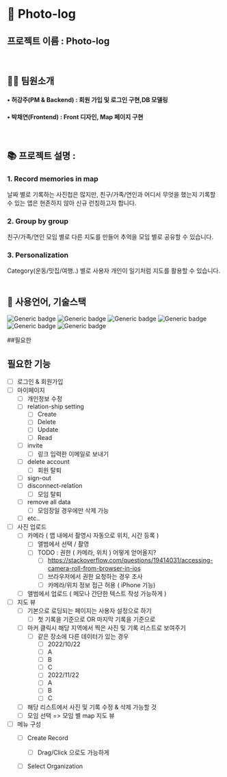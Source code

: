 

# 📁 Photo-log
## 프로젝트 이름 : Photo-log
<br>

## 👩‍💻 팀원소개
#### • 허강주(PM & Backend) : 회원 가입 및 로그인 구현,DB 모델링
#### • 박채연(Frontend) : Front 디자인, Map 페이지 구현
<br>

## 📚 프로젝트 설명 :
### <strong> 1. Record memories in map<br> </strong>
날짜 별로 기록하는 사진첩은 많지만, 친구/가족/연인과 어디서 무엇을 했는지 기록할 수 있는 앱은 현존하지 않아 신규 런칭하고자 합니다.

### <strong> 2. Group by group<br>  </strong>
친구/가족/연인 모임 별로 다른 지도를 만들어 추억을 모임 별로 공유할 수 있습니다.

### <strong> 3. Personalization<br>  </strong>
Category(운동/맛집/여행..) 별로 사용자 개인이 일기처럼 지도를 활용할 수 있습니다.
<br><br>


## 📝 사용언어, 기술스택
![Generic badge](https://img.shields.io/badge/platform-Web-brightgreen.svg) ![Generic badge](https://img.shields.io/badge/library-React-blue.svg) ![Generic badge](https://img.shields.io/badge/framework-NestJS-green.svg)
![Generic badge](https://img.shields.io/badge/database-MongoDB-yellow.svg) ![Generic badge](https://img.shields.io/badge/api-mapbox-red,.svg) ![Generic badge](https://img.shields.io/badge/language-TypeScript-important.svg)
<br>

##필요한 
## 필요한 기능
- [ ] 로그인 & 회원가입
- [ ] 마이페이지
    - [ ] 개인정보 수정
    - [ ] relation-ship setting
        - [ ] Create
        - [ ] Delete
        - [ ] Update
        - [ ] Read
    - [ ] invite
        - [ ] 링크 입력한 이메일로 보내기
    - [ ] delete account
        - [ ] 회원 탈퇴
    - [ ] sign-out
    - [ ] disconnect-relation
        - [ ] 모임 탈퇴
    - [ ] remove all data
        - [ ] 모임장일 경우에만 삭제 가능
    - [ ] etc..
- [ ] 사진 업로드
    - [ ] 카메라 ( 앱 내에서 촬영시 자동으로 위치, 시간 등록 )
        - [ ] 앨범에서 선택 / 촬영
        - [ ] TODO : 권한 ( 카메라, 위치 ) 어떻게 얻어올지?
            - [ ] https://stackoverflow.com/questions/19414031/accessing-camera-roll-from-browser-in-ios
            - [ ] 브라우저에서 권한 요청하는 경우 조사
            - [ ] 카메라/위치 정보 접근 허용 ( iPhone 기능) 
    - [ ] 앨범에서 업로드 ( 메모나 간단한 텍스트 작성 가능하게 )
- [ ] 지도 뷰
    - [ ] 기본으로 로딩되는 페이지는 사용자 설정으로 하기
        - [ ] 첫 기록을 기준으로 OR 마지막 기록을 기준으로
    - [ ] 마커 클릭시 해당 지역에서 찍은 사진 및 기록 리스트로 보여주기
        - [ ] 같은 장소에 다른 데이터가 있는 경우
            - [ ] 2022/10/22
            - [ ] 	A
            - [ ] 	B
            - [ ] 	C
            - [ ] 2022/11/22
            - [ ] 	A
            - [ ] 	B
            - [ ] 	C 
    - [ ] 해당 리스트에서 사진 및 기록 수정 & 삭제 가능할 것
    - [ ] 모임 선택 => 모임 별 map 지도 뷰
- [ ] 메뉴 구성
    - [ ] Create Record
        - [ ] Drag/Click 으로도 가능하게

    - [ ] Select Organization


<!-- ### Maven
| 패키지명 | 버전 | 설명 |
| -------- | ---- | ---- |
| Swagger | ![Generic badge](https://img.shields.io/badge/release-2.8.0-blue.svg)| 팀용 API 문서 및 디자인 도구 |
| JUnit4 | ![Generic badge](https://img.shields.io/badge/release-4.7.1-blue.svg)| 단위 테스트 프레임 워크 |
| Rombok | ![Generic badge](https://img.shields.io/badge/release-1.18.12-blue.svg)| 모델 데이터 객체 최소화 |
| Nurigo | ![Generic badge](https://img.shields.io/badge/release-2.2.1-blue.svg)| 문자메세지 자동 전송 |
| Ojdbc6 | ![Generic badge](https://img.shields.io/badge/release-11.2.0.1.0-blue.svg)| 오라클 데이터베이스 |
| Tomcat | ![Generic badge](https://img.shields.io/badge/release-9.0.36-blue.svg)| 웹 어플리케이션 서버 | -->
<br>

<!-- ## 📜 Data Model Diagram
![KakaoTalk_20200930_153857747](https://user-images.githubusercontent.com/68583697/94651283-2f7f0100-0333-11eb-9093-fcb7d5aafb65.png)
<br>
Member : 사용자 <br>
Class : 개설된 반 <br>
Store : 등록되어 있는 가게 <br>
Waiting : 현재 진행중인 주문 <br>
<br><br>

## 프로젝트 구조
|BackEnd|FrontEnd|
|------|---|
|![캡처](https://user-images.githubusercontent.com/68583697/94669084-c22b9a00-034b-11eb-93e2-a676e2f07368.PNG)|![캡처2](https://user-images.githubusercontent.com/68583697/94669086-c22b9a00-034b-11eb-822b-8852db63051c.PNG)|
<br>



## 💻 최종 실행 화면
<details>
<summary>메인화면</summary>
<div markdown="1">
  
 ![FireShot Capture 012 - chaeyeon - localhost](https://user-images.githubusercontent.com/68583697/94666502-83481500-0348-11eb-80e4-ed9dd1109d22.png)
 
</div>
</details>

<details>
<summary>회원가입 화면</summary>
<div markdown="1">
  
![1](https://user-images.githubusercontent.com/68583697/94666879-ff425d00-0348-11eb-8ad7-4c5402790bd5.png)
 
</div>
</details>

<details>
<summary>모집하기</summary>
<div markdown="1">
  
![2](https://user-images.githubusercontent.com/68583697/94667026-387acd00-0349-11eb-9a6f-2182816f4adc.png)
 
</div>
</details>

<details>
<summary>등록하기</summary>
<div markdown="1">
  
![KakaoTalk_20200930_175651163](https://user-images.githubusercontent.com/68583697/94667114-547e6e80-0349-11eb-8b2e-a91f8b4ac7ef.png)
 
</div>
</details>

<details>
<summary>마이페이지</summary>
<div markdown="1">
  
![KakaoTalk_20200930_175808855](https://user-images.githubusercontent.com/68583697/94667165-65c77b00-0349-11eb-9f0e-81fbea8a85a5.png)

</div>
</details>
<br>

## 🔎 Data Model Diagram - 변경사항 2020-09-08
- 멤버 테이블 마감시간, 수령장소, 최소가격, 최소인원, 상세설명 추가 
- WAIT_MINPERSON 이랑 WAIT_MINLIMIT 이랑 동일 -> WAIT_MINLIMIT 삭제예정 (작업중)
## 🔎 Data Model Diagram - 변경사항 2020-09-07
- 멤버 핸드폰 번호 추가
- 호스트도 waiting_mems 에 들어감
- waiting 테이블에 현재 대기자 인원 추가 -->
